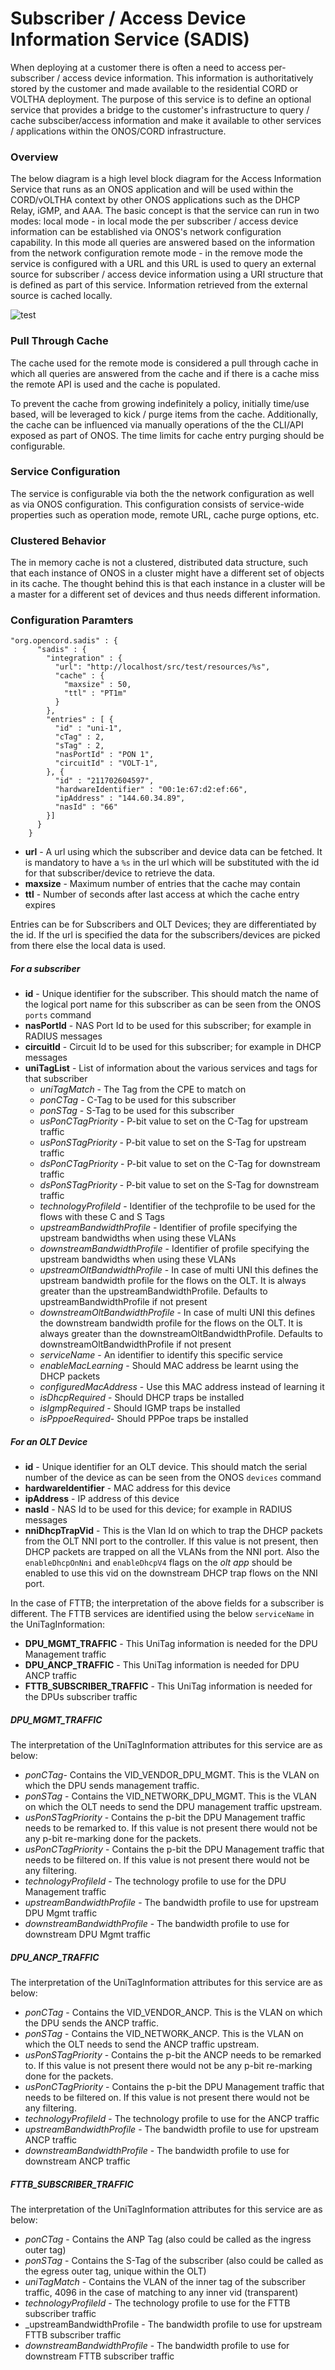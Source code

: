 # Subscriber / Access Device Information Service (SADIS)

When deploying at a customer there is often a need to access per-subscriber /
access device information. This information is authoritatively stored by the
customer and made available to the residential CORD or VOLTHA deployment. The
purpose of this service is to define an optional service that provides a bridge
to the customer's infrastructure to query / cache subsciber/access information
and make it available to other services / applications within the ONOS/CORD
infrastructure.

### Overview

The below diagram is a high level block diagram for the Access Information
Service that runs as an ONOS application and will be used within the CORD/vOLTHA
context by other ONOS applications such as the DHCP Relay, iGMP, and AAA. The
basic concept is that the service can run in two modes: local mode - in local
mode the per subscriber / access device information can be established via
ONOS's network configuration capability. In this mode all queries are answered
based on the information from the network configuration remote mode - in the
remove mode the service is configured with a URL and this URL is used to query
an external source for subscriber / access device information using a URI
structure that is defined as part of this service. Information retrieved from
the external source is cached locally.

![test](overview.png)

### Pull Through Cache

The cache used for the remote mode is considered a pull through cache in which
all queries are answered from the cache and if there is a cache miss the remote
API is used and the cache is populated.

To prevent the cache from growing indefinitely a policy, initially time/use
based, will be leveraged to kick / purge items from the cache. Additionally, the
cache can be influenced via manually operations of the the CLI/API exposed as
part of ONOS. The time limits for cache entry purging should be configurable.

### Service Configuration

The service is configurable via both the the network configuration as well as
via ONOS configuration. This configuration consists of service-wide properties
such as operation mode, remote URL, cache purge options, etc.

### Clustered Behavior

The in memory cache is not a clustered, distributed data structure, such that
each instance of ONOS in a cluster might have a different set of objects in its
cache. The thought behind this is that each instance in a cluster will be a
master for a different set of devices and thus needs different information.


### Configuration Paramters
```
"org.opencord.sadis" : {
      "sadis" : {
        "integration" : {
          "url": "http://localhost/src/test/resources/%s",
          "cache" : {
            "maxsize" : 50,
            "ttl" : "PT1m"
          }
        },
        "entries" : [ {
          "id" : "uni-1",
          "cTag" : 2,
          "sTag" : 2,
          "nasPortId" : "PON 1",
          "circuitId" : "VOLT-1",
        }, {
          "id" : "211702604597",
          "hardwareIdentifier" : "00:1e:67:d2:ef:66",
          "ipAddress" : "144.60.34.89",
          "nasId" : "66"
        }]
      }
    }
```
* __url__ - A url using which the subscriber and device data can be fetched. It is mandatory to have a `%s` in the url which will be substituted with the id for that subscriber/device to retrieve the data.
* __maxsize__ - Maximum number of entries that the cache may contain
* __ttl__ - Number of seconds after last access at which the cache entry expires

Entries can be for Subscribers and OLT Devices; they are differentiated by the id.
If the url is specified the data for the subscribers/devices are picked from there else the local data is used.

##### For a subscriber
* __id__ - Unique identifier for the subscriber. This should match the name of the logical port name for this subscriber as can be seen from the ONOS `ports` command
* __nasPortId__ - NAS Port Id to be used for this subscriber; for example in RADIUS messages
* __circuitId__ - Circuit Id to be used for this subscriber; for example in DHCP messages
* __uniTagList__ - List of information about the various services and tags for that subscriber
  * _uniTagMatch_ - The Tag from the CPE to match on
  * _ponCTag_ - C-Tag to be used for this subscriber
  * _ponSTag_ - S-Tag to be used for this subscriber
  * _usPonCTagPriority_ - P-bit value to set on the C-Tag for upstream traffic
  * _usPonSTagPriority_ - P-bit value to set on the S-Tag for upstream traffic
  * _dsPonCTagPriority_ - P-bit value to set on the C-Tag for downstream traffic
  * _dsPonSTagPriority_ - P-bit value to set on the S-Tag for downstream traffic
  * _technologyProfileId_ - Identifier of the techprofile to be used for the flows with these C and S Tags
  * _upstreamBandwidthProfile_ - Identifier of profile specifying the upstream bandwidths when using these VLANs
  * _downstreamBandwidthProfile_ - Identifier of profile specifying the upstream bandwidths when using these VLANs
  * _upstreamOltBandwidthProfile_ - In case of multi UNI this defines the upstream bandwidth profile for the flows on the OLT. It is always greater than the upstreamBandwidthProfile. Defaults to upstreamBandwidthProfile if not present
  * _downstreamOltBandwidthProfile_ - In case of multi UNI this defines the downstream bandwidth profile for the flows on the OLT. It is always greater than the downstreamOltBandwidthProfile. Defaults to downstreamOltBandwidthProfile if not present
  * _serviceName_ - An identifier to identify this specific service
  * _enableMacLearning_ - Should MAC address be learnt using the DHCP packets
  * _configuredMacAddress_ - Use this MAC address instead of learning it
  * _isDhcpRequired_ - Should DHCP traps be installed
  * _isIgmpRequired_ - Should IGMP traps be installed
  * _isPppoeRequired_- Should PPPoe traps be installed

##### For an OLT Device

* __id__ - Unique identifier for an OLT device. This should match the serial number of the device as can be seen from the ONOS `devices` command
* __hardwareIdentifier__ - MAC address for this device
* __ipAddress__ - IP address of this device
* __nasId__ - NAS Id to be used for this device; for example in RADIUS messages
* __nniDhcpTrapVid__ - This is the Vlan Id on which to trap the DHCP packets from the OLT NNI port to the controller. If this value is not present, then DHCP packets are trapped on all the VLANs from the NNI port. Also the `enableDhcpOnNni` and `enableDhcpV4` flags on the *olt app* should be enabled to use this vid on the downstream DHCP trap flows on the NNI port.

In the case of FTTB; the interpretation of the above fields for a subscriber is different. The FTTB services are identified using the below `serviceName` in the UniTagInformation:

* __DPU_MGMT_TRAFFIC__ - This UniTag information is needed for the DPU Management traffic
* __DPU_ANCP_TRAFFIC__ - This UniTag information is needed for DPU ANCP traffic
* __FTTB_SUBSCRIBER_TRAFFIC__ - This UniTag information is needed for the DPUs subscriber traffic

##### DPU_MGMT_TRAFFIC

The interpretation of the UniTagInformation attributes for this service are as below:

* _ponCTag_- Contains the VID_VENDOR_DPU_MGMT. This is the VLAN on which the DPU sends management traffic.
* _ponSTag_ - Contains the VID_NETWORK_DPU_MGMT. This is the VLAN on which the OLT needs to send the DPU management traffic upstream.
* _usPonSTagPriority_ - Contains the p-bit the DPU Management traffic needs to be remarked to. If this value is not present there would not be any p-bit re-marking done for the packets.
* _usPonCTagPriority_ - Contains the p-bit the DPU Management traffic that needs to be filtered on. If this value is not present there would not be any filtering.
* _technologyProfileId_ - The technology profile to use for the DPU Management traffic
* _upstreamBandwidthProfile_ - The bandwidth profile to use for upstream DPU Mgmt traffic
* _downstreamBandwidthProfile_ - The bandwidth profile to use for downstream DPU Mgmt traffic

##### DPU_ANCP_TRAFFIC

The interpretation of the UniTagInformation attributes for this service are as below:

* _ponCTag_ - Contains the VID_VENDOR_ANCP. This is the VLAN on which the DPU sends the ANCP traffic.
* _ponSTag_ - Contains the VID_NETWORK_ANCP. This is the VLAN on which the OLT needs to send the ANCP traffic upstream.
* _usPonSTagPriority_ -  Contains the p-bit the ANCP needs to be remarked to. If this value is not present there would not be any p-bit re-marking done for the packets.
* _usPonCTagPriority_ - Contains the p-bit the DPU Management traffic that needs to be filtered on. If this value is not present there would not be any filtering.
* _technologyProfileId_ - The technology profile to use for the ANCP traffic
* _upstreamBandwidthProfile_ - The bandwidth profile to use for upstream ANCP traffic
* _downstreamBandwidthProfile_ - The bandwidth profile to use for downstream ANCP traffic

##### FTTB_SUBSCRIBER_TRAFFIC

The interpretation of the UniTagInformation attributes for this service are as below:

* _ponCTag_ - Contains the ANP Tag (also could be called as the ingress outer tag)
* _ponSTag_ - Contains the S-Tag of the subscriber (also could be called as the egress outer tag, unique within the OLT)
* _uniTagMatch_ - Contains the VLAN of the inner tag of the subscriber traffic, 4096 in the case of matching to any inner vid (transparent)
* _technologyProfileId_ - The technology profile to use for the FTTB subscriber traffic
* _upstreamBandwidthProfile - The bandwidth profile to use for upstream FTTB subscriber traffic
* _downstreamBandwidthProfile_ - The bandwidth profile to use for downstream FTTB subscriber traffic
